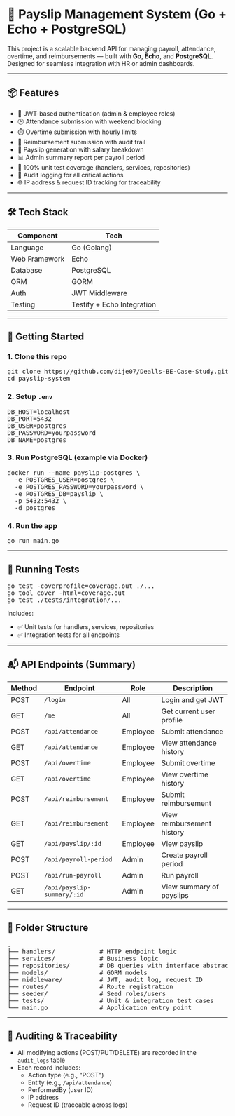 # 🧾 Payslip Management System (Go + Echo + PostgreSQL)

This project is a scalable backend API for managing payroll, attendance, overtime, and reimbursements — built with **Go**, **Echo**, and **PostgreSQL**. Designed for seamless integration with HR or admin dashboards.

---

## 📦 Features

- 🔐 JWT-based authentication (admin & employee roles)
- 🕒 Attendance submission with weekend blocking
- ⏱️ Overtime submission with hourly limits
- 💸 Reimbursement submission with audit trail
- 📄 Payslip generation with salary breakdown
- 📊 Admin summary report per payroll period
- 🧪 100% unit test coverage (handlers, services, repositories)
- 🧾 Audit logging for all critical actions
- 🌐 IP address & request ID tracking for traceability

---

## 🛠️ Tech Stack

| Component        | Tech                         |
|------------------|------------------------------|
| Language         | Go (Golang)                  |
| Web Framework    | Echo                         |
| Database         | PostgreSQL                   |
| ORM              | GORM                         |
| Auth             | JWT Middleware               |
| Testing          | Testify + Echo Integration   |

---

## 🚀 Getting Started

### 1. Clone this repo

<pre>
git clone https://github.com/dije07/Dealls-BE-Case-Study.git
cd payslip-system
</pre>

### 2. Setup `.env`

<pre>
DB_HOST=localhost
DB_PORT=5432
DB_USER=postgres
DB_PASSWORD=yourpassword
DB_NAME=postgres
</pre>

### 3. Run PostgreSQL (example via Docker)

<pre>
docker run --name payslip-postgres \
  -e POSTGRES_USER=postgres \
  -e POSTGRES_PASSWORD=yourpassword \
  -e POSTGRES_DB=payslip \
  -p 5432:5432 \
  -d postgres
</pre>

### 4. Run the app

<pre>
go run main.go
</pre>

---

## 🧪 Running Tests

<pre>
go test -coverprofile=coverage.out ./...
go tool cover -html=coverage.out
go test ./tests/integration/...
</pre>

Includes:

- ✅ Unit tests for handlers, services, repositories
- ✅ Integration tests for all endpoints

---

## 📬 API Endpoints (Summary)

| Method | Endpoint                   | Role     | Description                 |
|--------|----------------------------|----------|-----------------------------|
| POST   | `/login`                   | All      | Login and get JWT           |
| GET    | `/me`                      | All      | Get current user profile    |
| POST   | `/api/attendance`          | Employee | Submit attendance           |
| GET    | `/api/attendance`          | Employee | View attendance history     |
| POST   | `/api/overtime`            | Employee | Submit overtime             |
| GET    | `/api/overtime`            | Employee | View overtime history       |
| POST   | `/api/reimbursement`       | Employee | Submit reimbursement        |
| GET    | `/api/reimbursement`       | Employee | View reimbursement history  |
| GET    | `/api/payslip/:id`         | Employee | View payslip                |
| POST   | `/api/payroll-period`      | Admin    | Create payroll period       |
| POST   | `/api/run-payroll`         | Admin    | Run payroll                 |
| GET    | `/api/payslip-summary/:id` | Admin    | View summary of payslips    |

---

## 📂 Folder Structure

<pre>
.
├── handlers/            # HTTP endpoint logic
├── services/            # Business logic
├── repositories/        # DB queries with interface abstraction
├── models/              # GORM models
├── middleware/          # JWT, audit log, request ID
├── routes/              # Route registration
├── seeder/              # Seed roles/users
├── tests/               # Unit & integration test cases
└── main.go              # Application entry point
</pre>

---

## 🧾 Auditing & Traceability

- All modifying actions (POST/PUT/DELETE) are recorded in the `audit_logs` table
- Each record includes:
  - Action type (e.g., "POST")
  - Entity (e.g., `/api/attendance`)
  - PerformedBy (user ID)
  - IP address
  - Request ID (traceable across logs)
